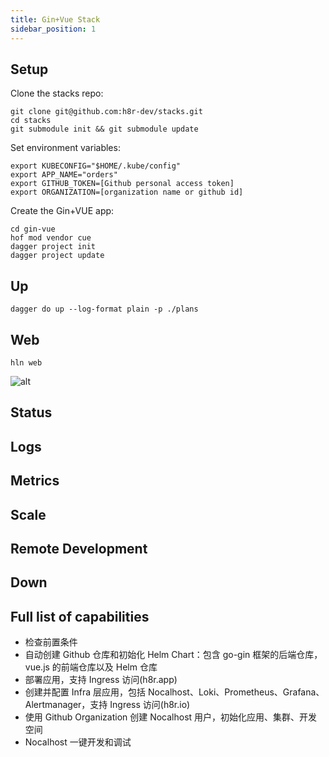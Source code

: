 ```yaml
---
title: Gin+Vue Stack
sidebar_position: 1
---
```


## Setup

Clone the stacks repo:

```shell
git clone git@github.com:h8r-dev/stacks.git
cd stacks
git submodule init && git submodule update
```

Set environment variables:

```shell
export KUBECONFIG="$HOME/.kube/config"
export APP_NAME="orders"
export GITHUB_TOKEN=[Github personal access token]
export ORGANIZATION=[organization name or github id]
```

Create the Gin+VUE app:

```shell
cd gin-vue
hof mod vendor cue
dagger project init
dagger project update
```

## Up

```shell
dagger do up --log-format plain -p ./plans
```

## Web

```shell
hln web
```

![alt](/img/docs/ginvue-app-web.png)

## Status

## Logs

## Metrics

## Scale

## Remote Development

## Down

## Full list of capabilities

- 检查前置条件
- 自动创建 Github 仓库和初始化 Helm Chart：包含 go-gin 框架的后端仓库，vue.js 的前端仓库以及 Helm 仓库
- 部署应用，支持 Ingress 访问(h8r.app)
- 创建并配置 Infra 层应用，包括 Nocalhost、Loki、Prometheus、Grafana、Alertmanager，支持 Ingress 访问(h8r.io)
- 使用 Github Organization 创建 Nocalhost 用户，初始化应用、集群、开发空间
- Nocalhost 一键开发和调试
